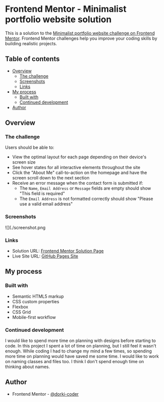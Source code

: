 # Frontend Mentor - Minimalist portfolio website solution

This is a solution to the [Minimalist portfolio website challenge on Frontend Mentor](https://www.frontendmentor.io/challenges/minimalist-portfolio-website-LMy-ZRyiE). Frontend Mentor challenges help you improve your coding skills by building realistic projects.

## Table of contents

- [Overview](#overview)
  - [The challenge](#the-challenge)
  - [Screenshots](#screenshots)
  - [Links](#links)
- [My process](#my-process)
  - [Built with](#built-with)
  - [Continued development](#continued-development)
- [Author](#author)

## Overview

### The challenge

Users should be able to:

- View the optimal layout for each page depending on their device's screen size
- See hover states for all interactive elements throughout the site
- Click the "About Me" call-to-action on the homepage and have the screen scroll down to the next section
- Receive an error message when the contact form is submitted if:
  - The `Name`, `Email Address` or `Message` fields are empty should show "This field is required"
  - The `Email Address` is not formatted correctly should show "Please use a valid email address"

### Screenshots

![](./screenshot.png

### Links

- Solution URL: [Frontend Mentor Solution Page](https://www.frontendmentor.io/challenges/minimalist-portfolio-website-LMy-ZRyiE/hub/minimalist-portfolio-gHh3Ltstil)
- Live Site URL: [GitHub Pages Site](https://dorki-coder.github.io/minimalist-portfolio-website/)

## My process

### Built with

- Semantic HTML5 markup
- CSS custom properties
- Flexbox
- CSS Grid
- Mobile-first workflow

### Continued development

I would like to spend more time on planning with designs before starting to code. In this project I spent a lot of time on planning, but I still feel it wasn't enough.
While coding I had to change my mind a few times, so spending more time on planning would have saved me some time.
I would like to work on naming classes and files too. I think I don't spend enough time on thinking about names.

## Author

- Frontend Mentor - [@dorki-coder](https://www.frontendmentor.io/profile/dorki)
